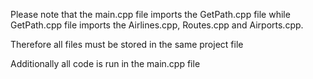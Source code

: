Please note that the main.cpp file imports the GetPath.cpp file while GetPath.cpp file imports the Airlines.cpp, Routes.cpp and Airports.cpp.

Therefore all files must be stored in the same project file

Additionally all code is run in the main.cpp file
